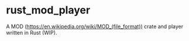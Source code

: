 # rust_mod_player
A MOD (https://en.wikipedia.org/wiki/MOD_(file_format)) crate and player written in Rust (WIP).
